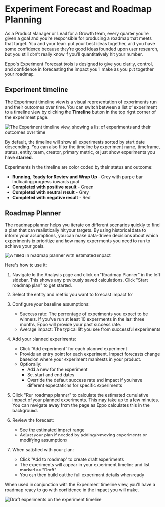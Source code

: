 # Experiment Forecast and Roadmap Planning

As a Product Manager or Lead for a Growth team, every quarter you’re given a goal and you’re responsible for producing a roadmap that meets that target. You and your team put your best ideas together, and you have some confidence because they’re good ideas founded upon user research, but you still don’t really know if you’ll quantitatively hit your number. 

Eppo's Experiment Forecast tools is designed to give you clarity, control, and confidence in forecasting the impact you'll make as you put together your roadmap.

## Experiment timeline

The Experiment timeline view is a visual representation of experiments run and their outcomes over time. You can switch between a list of experiment to a timeline view by clicking the **Timeline** button in the top right corner of the experiment page. 

![The Experiment timeline view, showing a list of experiments and their outcomes over time](/img/interpreting-experiments/experiment-timeline-view.png)

By default, the timeline will show all experiments sorted by start date descending. You can also filter the timeline by experiment name, timeframe, status, entity, team, creator, primary metric, or just show experiments you have **starred**.

Experiments in the timeline are color coded by their status and outcome:
- **Running, Ready for Review and Wrap Up** - Grey with purple bar indicating progress towards goal
- **Completed with positive result** - Green
- **Completed with neutral result** - Grey
- **Completed with negative result** - Red

## Roadmap Planner

The roadmap planner helps you iterate on different scenarios quickly to find a plan that can realistically hit your targets. By using historical data to inform your assumptions, you can make data-driven decisions about which experiments to prioritize and how many experiments you need to run to achieve your goals.

![A filled in roadmap planner with estimated impact](/img/experiments/planning/roadmap-planner-filled.png)

Here's how to use it:

1. Navigate to the Analysis page and click on "Roadmap Planner" in the left sidebar. This shows any previously saved calculations. Click "Start roadmap plan" to get started.
2. Select the entity and metric you want to forecast impact for
3. Configure your baseline assumptions:
   - Success rate: The percentage of experiments you expect to be winners. If you've run at least 10 experiments in the last three months, Eppo will provide your past success rate.
   - Average impact: The typical lift you see from successful experiments

4. Add your planned experiments:
   - Click "Add experiment" for each planned experiment
   - Provide an entry point for each experiment. Impact forecasts change based on where your experiment manifests in your product.
   - Optionally:
     - Add a new for the experiment
     - Set start and end dates
     - Override the default success rate and impact if you have different expectations for specific experiments

5. Click "Run roadmap planner" to calculate the estimated cumulative impact of your planned experiments. This may take up to a few minutes. You can navigate away from the page as Eppo calculates this in the background.

6. Review the forecast:
   - See the estimated impact range
   - Adjust your plan if needed by adding/removing experiments or modifying assumptions
   
7. When satisfied with your plan:
   - Click "Add to roadmap" to create draft experiments
   - The experiments will appear in your experiment timeline and list marked as "Draft"
   - You can then build out the full experiment details when ready

When used in conjunction with the Experiment timeline view, you'll have a roadmap ready to go with confidence in the impact you will make.

![Draft experiments on the experiment timeline](/img/experiments/planning/planning-timeline.png)